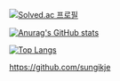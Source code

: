 
[![Solved.ac
프로필](http://mazassumnida.wtf/api/generate_badge?boj=dlrwp0370)](https://solved.ac/dlrwp0370)

[![Anurag's GitHub stats](https://github-readme-stats.vercel.app/api?username=sungikje)](https://github.com/anuraghazra/github-readme-stats)                 

[![Top Langs](https://github-readme-stats.vercel.app/api/top-langs/?username=sungikje)](https://github.com/anuraghazra/github-readme-stats)

https://github.com/sungikje

<!--
**sungikje/sungikje** is a ✨ _special_ ✨ repository because its `README.md` (this file) appears on your GitHub profile.

Here are some ideas to get you started:

- 🔭 I’m currently working on ...
- 🌱 I’m currently learning ...
- 👯 I’m looking to collaborate on ...
- 🤔 I’m looking for help with ...
- 💬 Ask me about ...
- 📫 How to reach me: ...
- 😄 Pronouns: ...
- ⚡ Fun fact: ...
-->
